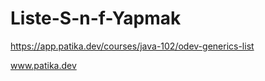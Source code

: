 # Liste-S-n-f-Yapmak

https://app.patika.dev/courses/java-102/odev-generics-list




www.patika.dev

